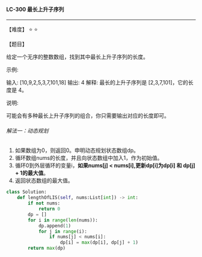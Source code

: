 #### LC-300 最长上升子序列

------

【难度】 ⭐ ⭐ 

【题目】

给定一个无序的整数数组，找到其中最长上升子序列的长度。

示例:

输入: [10,9,2,5,3,7,101,18]
输出: 4 
解释: 最长的上升子序列是 [2,3,7,101]，它的长度是 4。

说明:

可能会有多种最长上升子序列的组合，你只需要输出对应的长度即可。



###### 解法一：动态规划

1.  如果数组为0，则返回0。申明动态规划状态数组dp。
2.  循环数组nums的长度，并且向状态数组中加入1，作为初始值。
3.  循环0到外层循环的变量i，**如果nums[j] < nums[i],更新dp[i]为dp[i] 和 dp[j] + 1的最大值**。
4.  返回状态数组的最大值。

```python
class Solution:
    def lengthOfLIS(self, nums:List[int]) -> int:
        if not nums:
            return 0
        dp = []
        for i in range(len(nums)):
            dp.append(1)
            for j in range(i):
                if nums[j] < nums[i]:
                	dp[i] = max(dp[i], dp[j] + 1)
        return max(dp)
```

